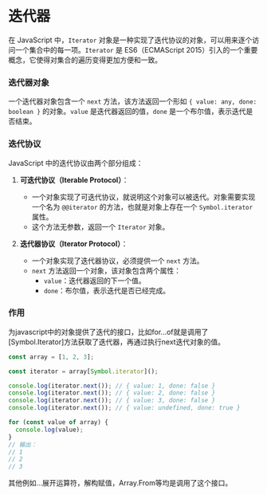 
# 迭代器
在 JavaScript 中，`Iterator` 对象是一种实现了迭代协议的对象，可以用来逐个访问一个集合中的每一项。`Iterator` 是 ES6（ECMAScript 2015）引入的一个重要概念，它使得对集合的遍历变得更加方便和一致。

### 迭代器对象
一个迭代器对象包含一个 `next` 方法，该方法返回一个形如 `{ value: any, done: boolean }` 的对象。`value` 是迭代器返回的值，`done` 是一个布尔值，表示迭代是否结束。

### 迭代协议

JavaScript 中的迭代协议由两个部分组成：

1. **可迭代协议（Iterable Protocol）**：
    
    - 一个对象实现了可迭代协议，就说明这个对象可以被迭代。对象需要实现一个名为 `@@iterator` 的方法，也就是对象上存在一个 `Symbol.iterator` 属性。
    - 这个方法无参数，返回一个 `Iterator` 对象。
2. **迭代器协议（Iterator Protocol）**：
    
    - 一个对象实现了迭代器协议，必须提供一个 `next` 方法。
    - `next` 方法返回一个对象，该对象包含两个属性：
        - `value`：迭代器返回的下一个值。
        - `done`：布尔值，表示迭代是否已经完成。


### 作用
为javascript中的对象提供了迭代的接口，比如for...of就是调用了[Symbol.Iterator]方法获取了迭代器，再通过执行next迭代对象的值。
```javascript
const array = [1, 2, 3];

const iterator = array[Symbol.iterator]();

console.log(iterator.next()); // { value: 1, done: false }
console.log(iterator.next()); // { value: 2, done: false }
console.log(iterator.next()); // { value: 3, done: false }
console.log(iterator.next()); // { value: undefined, done: true }

for (const value of array) {
  console.log(value);
}
// 输出：
// 1
// 2
// 3
```
其他例如...展开运算符，解构赋值，Array.From等均是调用了这个接口。